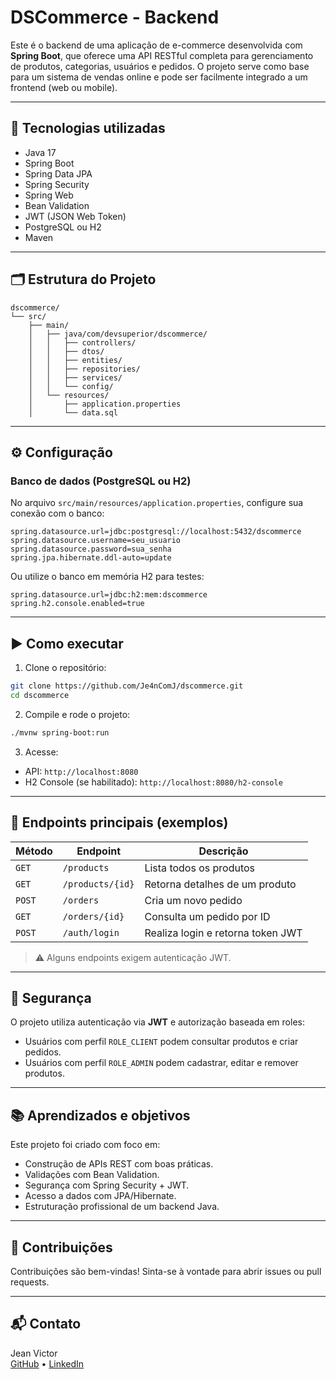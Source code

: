 # DSCommerce - Backend

Este é o backend de uma aplicação de e-commerce desenvolvida com **Spring Boot**, que oferece uma API RESTful completa para gerenciamento de produtos, categorias, usuários e pedidos. O projeto serve como base para um sistema de vendas online e pode ser facilmente integrado a um frontend (web ou mobile).

---

## 🔧 Tecnologias utilizadas

- Java 17
- Spring Boot
- Spring Data JPA
- Spring Security
- Spring Web
- Bean Validation
- JWT (JSON Web Token)
- PostgreSQL ou H2
- Maven

---

## 🗂️ Estrutura do Projeto

```
dscommerce/
└── src/
    ├── main/
    │   ├── java/com/devsuperior/dscommerce/
    │   │   ├── controllers/
    │   │   ├── dtos/
    │   │   ├── entities/
    │   │   ├── repositories/
    │   │   ├── services/
    │   │   └── config/
    │   └── resources/
    │       ├── application.properties
    │       └── data.sql
```

---

## ⚙️ Configuração

### Banco de dados (PostgreSQL ou H2)

No arquivo `src/main/resources/application.properties`, configure sua conexão com o banco:

```properties
spring.datasource.url=jdbc:postgresql://localhost:5432/dscommerce
spring.datasource.username=seu_usuario
spring.datasource.password=sua_senha
spring.jpa.hibernate.ddl-auto=update
```

Ou utilize o banco em memória H2 para testes:

```properties
spring.datasource.url=jdbc:h2:mem:dscommerce
spring.h2.console.enabled=true
```

---

## ▶️ Como executar

1. Clone o repositório:
```bash
git clone https://github.com/Je4nComJ/dscommerce.git
cd dscommerce
```

2. Compile e rode o projeto:
```bash
./mvnw spring-boot:run
```

3. Acesse:
- API: `http://localhost:8080`
- H2 Console (se habilitado): `http://localhost:8080/h2-console`

---

## 🧪 Endpoints principais (exemplos)

| Método | Endpoint | Descrição |
|--------|----------|------------|
| `GET`  | `/products` | Lista todos os produtos |
| `GET`  | `/products/{id}` | Retorna detalhes de um produto |
| `POST` | `/orders` | Cria um novo pedido |
| `GET`  | `/orders/{id}` | Consulta um pedido por ID |
| `POST` | `/auth/login` | Realiza login e retorna token JWT |

> ⚠️ Alguns endpoints exigem autenticação JWT.

---

## 🔐 Segurança

O projeto utiliza autenticação via **JWT** e autorização baseada em roles:

- Usuários com perfil `ROLE_CLIENT` podem consultar produtos e criar pedidos.
- Usuários com perfil `ROLE_ADMIN` podem cadastrar, editar e remover produtos.

---

## 📚 Aprendizados e objetivos

Este projeto foi criado com foco em:

- Construção de APIs REST com boas práticas.
- Validações com Bean Validation.
- Segurança com Spring Security + JWT.
- Acesso a dados com JPA/Hibernate.
- Estruturação profissional de um backend Java.

---

## 🤝 Contribuições

Contribuições são bem-vindas! Sinta-se à vontade para abrir issues ou pull requests.

---

## 📬 Contato

Jean Victor  
[GitHub](https://github.com/Je4nComJ) • [LinkedIn](https://www.linkedin.com/in/jeanvictorgomes)
